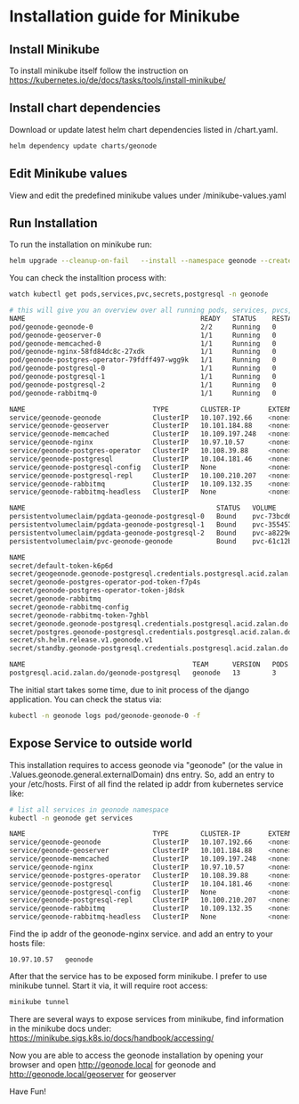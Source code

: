 # Installation guide for Minikube

## Install Minikube

To install minikube itself follow the instruction on https://kubernetes.io/de/docs/tasks/tools/install-minikube/

## Install chart dependencies

Download or update latest helm chart dependencies listed in /chart.yaml.

```bash
helm dependency update charts/geonode
```

## Edit Minikube values

View and edit the predefined minikube values under /minikube-values.yaml

## Run Installation

To run the installation on minikube run:

```bash
helm upgrade --cleanup-on-fail   --install --namespace geonode --create-namespace --values minikube-values.yaml geonode charts/geonode
```

You can check the installtion process with:

```bash
watch kubectl get pods,services,pvc,secrets,postgresql -n geonode

# this will give you an overview over all running pods, services, pvcs,sts and the postgresql class
NAME                                            READY   STATUS    RESTARTS   AGE
pod/geonode-geonode-0                           2/2     Running   0          19m
pod/geonode-geoserver-0                         1/1     Running   0          19m
pod/geonode-memcached-0                         1/1     Running   0          19m
pod/geonode-nginx-58fd84dc8c-27xdk              1/1     Running   0          19m
pod/geonode-postgres-operator-79fdff497-wgg9k   1/1     Running   0          19m
pod/geonode-postgresql-0                        1/1     Running   0          18m
pod/geonode-postgresql-1                        1/1     Running   0          18m
pod/geonode-postgresql-2                        1/1     Running   0          18m
pod/geonode-rabbitmq-0                          1/1     Running   0          19m

NAME                                TYPE        CLUSTER-IP       EXTERNAL-IP   PORT(S)                                 AGE
service/geonode-geonode             ClusterIP   10.107.192.66    <none>        8000/TCP,8001/TCP                       19m
service/geonode-geoserver           ClusterIP   10.101.184.88    <none>        8080/TCP                                19m
service/geonode-memcached           ClusterIP   10.109.197.248   <none>        11211/TCP                               19m
service/geonode-nginx               ClusterIP   10.97.10.57      <none>        80/TCP                                  19m
service/geonode-postgres-operator   ClusterIP   10.108.39.88     <none>        8080/TCP                                19m
service/geonode-postgresql          ClusterIP   10.104.181.46    <none>        5432/TCP                                18m
service/geonode-postgresql-config   ClusterIP   None             <none>        <none>                                  18m
service/geonode-postgresql-repl     ClusterIP   10.100.210.207   <none>        5432/TCP                                18m
service/geonode-rabbitmq            ClusterIP   10.109.132.35    <none>        5672/TCP,4369/TCP,25672/TCP,15672/TCP   19m
service/geonode-rabbitmq-headless   ClusterIP   None             <none>        4369/TCP,5672/TCP,25672/TCP,15672/TCP   19m

NAME                                                STATUS   VOLUME                                     CAPACITY   ACCESS MODES   STORAGECLASS   AGE
persistentvolumeclaim/pgdata-geonode-postgresql-0   Bound    pvc-73bcd671-305b-4da0-bbe5-977fdf0ca502   3Gi        RWO            standard       18m
persistentvolumeclaim/pgdata-geonode-postgresql-1   Bound    pvc-35545732-3a28-44db-bdc7-540cecd5f141   3Gi        RWO            standard       18m
persistentvolumeclaim/pgdata-geonode-postgresql-2   Bound    pvc-a8229ec0-de59-429a-b49f-07e5f2bbc7be   3Gi        RWO            standard       18m
persistentvolumeclaim/pvc-geonode-geonode           Bound    pvc-61c12bcc-a458-4f96-9ed2-d081220b2f1a   2Gi        RWX            standard       19m

NAME                                                                        TYPE                                  DATA   AGE
secret/default-token-k6p6d                                                  kubernetes.io/service-account-token   3      19m
secret/geogeonode.geonode-postgresql.credentials.postgresql.acid.zalan.do   Opaque                                2      18m
secret/geonode-postgres-operator-pod-token-f7p4s                            kubernetes.io/service-account-token   3      18m
secret/geonode-postgres-operator-token-j8dsk                                kubernetes.io/service-account-token   3      19m
secret/geonode-rabbitmq                                                     Opaque                                2      19m
secret/geonode-rabbitmq-config                                              Opaque                                1      19m
secret/geonode-rabbitmq-token-7ghbl                                         kubernetes.io/service-account-token   3      19m
secret/geonode.geonode-postgresql.credentials.postgresql.acid.zalan.do      Opaque                                2      18m
secret/postgres.geonode-postgresql.credentials.postgresql.acid.zalan.do     Opaque                                2      18m
secret/sh.helm.release.v1.geonode.v1                                        helm.sh/release.v1                    1      19m
secret/standby.geonode-postgresql.credentials.postgresql.acid.zalan.do      Opaque                                2      18m

NAME                                          TEAM      VERSION   PODS   VOLUME   CPU-REQUEST   MEMORY-REQUEST   AGE   STATUS
postgresql.acid.zalan.do/geonode-postgresql   geonode   13        3      3Gi                                     19m   Running
```

The initial start takes some time, due to init process of the django application. You can check the status via:
```bash
kubectl -n geonode logs pod/geonode-geonode-0 -f 
```

## Expose Service to outside world

This installation requires to access geonode via "geonode" (or the value in .Values.geonode.general.externalDomain) dns entry.  So, add an entry to your /etc/hosts. First of all find the related ip addr from kubernetes service like:

```bash
# list all services in geonode namespace
kubectl -n geonode get services

NAME                                TYPE        CLUSTER-IP       EXTERNAL-IP   PORT(S)                                 AGE
service/geonode-geonode             ClusterIP   10.107.192.66    <none>        8000/TCP,8001/TCP                       19m
service/geonode-geoserver           ClusterIP   10.101.184.88    <none>        8080/TCP                                19m
service/geonode-memcached           ClusterIP   10.109.197.248   <none>        11211/TCP                               19m
service/geonode-nginx               ClusterIP   10.97.10.57      <none>        80/TCP                                  19m
service/geonode-postgres-operator   ClusterIP   10.108.39.88     <none>        8080/TCP                                19m
service/geonode-postgresql          ClusterIP   10.104.181.46    <none>        5432/TCP                                18m
service/geonode-postgresql-config   ClusterIP   None             <none>        <none>                                  18m
service/geonode-postgresql-repl     ClusterIP   10.100.210.207   <none>        5432/TCP                                18m
service/geonode-rabbitmq            ClusterIP   10.109.132.35    <none>        5672/TCP,4369/TCP,25672/TCP,15672/TCP   19m
service/geonode-rabbitmq-headless   ClusterIP   None             <none>        4369/TCP,5672/TCP,25672/TCP,15672/TCP   19m
```

Find the ip addr of the geonode-nginx service. and add an entry to your hosts file:

```
10.97.10.57   geonode
```

After that the service has to be exposed form minikube. I prefer to use minikube tunnel. Start it via, it will require root access:

```bash
minikube tunnel
```

There are several ways to expose services from minikube, find information in the minikube docs under: https://minikube.sigs.k8s.io/docs/handbook/accessing/

Now you are able to access the geonode installation by opening your browser and open http://geonode.local for geonode and http://geonode.local/geoserver for geoserver

Have Fun!
